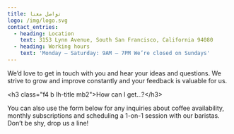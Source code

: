 ```yaml
---
title: تواصل معنا
logo: /img/logo.svg
contact_entries:
  - heading: Location
    text: 3153 Lynn Avenue, South San Francisco, California 94080
  - heading: Working hours
    text: 'Monday – Saturday: 9AM – 7PM We’re closed on Sundays'
---
```


We’d love to get in touch with you and hear your ideas and questions. We strive to grow and improve constantly and your feedback is valuable for us.

&lt;h3 class="f4 b lh-title mb2"&gt;How can I get…?&lt;/h3&gt;

You can also use the form below for any inquiries about coffee availability, monthly subscriptions and scheduling a 1-on-1 session with our baristas. Don’t be shy, drop us a line\!

